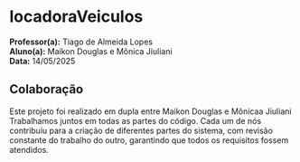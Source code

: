 # locadoraVeiculos

**Professor(a):** Tiago de Almeida Lopes  
**Aluno(a):** Maikon Douglas e Mônica Jiuliani  
**Data:** 14/05/2025

## Colaboração

Este projeto foi realizado em dupla entre Maikon Douglas e Mônicaa Jiuliani Trabalhamos juntos em todas as partes do código. Cada um de nós contribuiu para a criação de diferentes partes do sistema, com revisão constante do trabalho do outro, garantindo que todos os requisitos fossem atendidos.
